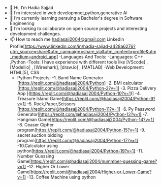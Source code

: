 - 👋 Hi, I’m Hadia Sajjad
- 👀 I’m interested in web developmnet,python,generative AI
- 🌱 I’m currently learning persuing a Bachelor's degree in Software Engineering
- 💞️ I’m looking to collaborate on open source projects and interesting development challenges.
- 📫 How to reach me hadiasajj2004@gmail.com LinkedIn Profile[https://www.linkedin.com/in/hadia-sajjad-a428a6276?utm_source=share&utm_campaign=share_via&utm_content=profile&utm_medium=android_app]
-Languages And Tools:
-Languages: C++ ,Python 
-Tools: I have experience with different tools like [VScode] , [Modellio] , [Wireshark], [draw.io] , [MATLAB]
-Web Development: HTML[5], CSS
  - Python Projects:
  -1. Band Name Generator [https://replit.com/@hadiasajj2004/Python]
  -2. BMI calculator [https://replit.com/@hadiasajj2004/Python-2?v=1]
  -3. Pizza Delivery App [(https://replit.com/@hadiasajj2004/Python-10?v=1)]
  -4. Treasure Island Game[https://replit.com/@hadiasajj2004/Python-9?v=1]
  -5. Rock,Paper,Scissors [https://replit.com/@hadiasajj2004/Python-11?v=1]
  -6. Py Password Generator[https://replit.com/@hadiasajj2004/Python-12?v=1]
  -7. Hangman Game[https://replit.com/@hadiasajj2004/Python-14?v=1]
  -8. Ceaser Cipher program[https://replit.com/@hadiasajj2004/Python-15?v=1]
  -9. secret auction bidding program[https://replit.com/@hadiasajj2004/Python-17?v=1]
  -10.Calculator using python[https://replit.com/@hadiasajj2004/Python-19?v=1]
  -11. Number Guessing Game[https://replit.com/@hadiasajj2004/nummber-guessing-game?v=1]
  -12. Higher Or Lower Game[https://replit.com/@hadiasajj2004/Higher-or-Lower-Game?v=1]
  -13. Coffee Machine using python 
